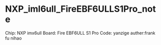 # NXP_iml6ull_FireEBF6ULLS1Pro_note
Chip: NXP imx6ull
Board: Fire EBF6ULL S1 Pro
Code: yanzige
auther:frank fu nihao